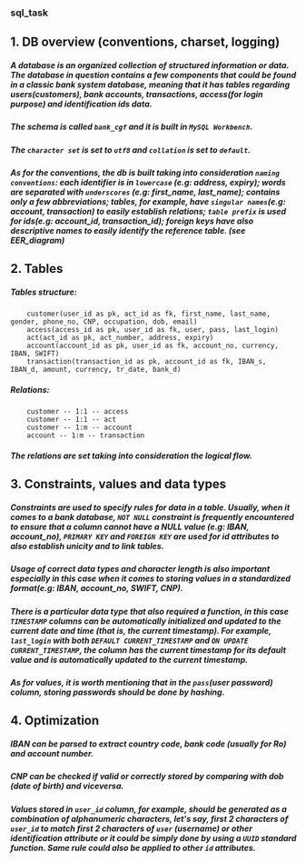 ### sql_task
## 1. DB overview (conventions, charset, logging)
#####  A database is an organized collection of structured information or data. The database in question contains a few components that could be found in a classic bank system database, meaning that it has tables regarding users(customers), bank accounts, transactions, access(for login purpose) and identification ids data. 
##### The schema is called `bank_cgf` and it is built in `MySQL Workbench`. 
##### The `character set` is set to `utf8` and `collation` is set to `default`.
##### As for the conventions, the db is built taking into consideration `naming conventions`: each identifier is in `lowercase` (e.g: address, expiry); words are separated with `underscores` (e.g: first_name, last_name); contains only a few abbreviations; tables, for example, have `singular names`(e.g: account, transaction) to easily establish relations; `table prefix` is used for ids(e.g: account_id, transaction_id); foreign keys have also descriptive names to easily identify the reference table. (see EER_diagram)

## 2. Tables
##### Tables structure:
		customer(user_id as pk, act_id as fk, first_name, last_name, gender, phone_no, CNP, occupation, dob, email)
		access(access_id as pk, user_id as fk, user, pass, last_login)
		act(act_id as pk, act_number, address, expiry)
		account(account_id as pk, user_id as fk, account_no, currency, IBAN, SWIFT)
		transaction(transaction_id as pk, account_id as fk, IBAN_s, IBAN_d, amount, currency, tr_date, bank_d)
##### Relations:
		customer -- 1:1 -- access
		customer -- 1:1 -- act
		customer -- 1:m -- account
		account -- 1:m -- transaction
##### The relations are set taking into consideration the logical flow.		

## 3. Constraints, values and data types
##### Constraints are used to specify rules for data in a table. Usually, when it comes to a bank database, `NOT NULL` constraint is frequently encountered to ensure that a column cannot have a NULL value (e.g: IBAN, account_no), `PRIMARY KEY` and `FOREIGN KEY` are used for id attributes to also establish unicity and to link tables.
##### Usage of correct data types and character length is also important especially in this case when it comes to storing values in a standardized format(e.g: IBAN, account_no, SWIFT, CNP).
##### There is a particular data type that also required a function, in this case `TIMESTAMP` columns can be automatically initialized and updated to the current date and time (that is, the current timestamp). For example, `last_login` with both `DEFAULT CURRENT_TIMESTAMP` and `ON UPDATE CURRENT_TIMESTAMP`, the column has the current timestamp for its default value and is automatically updated to the current timestamp. 
##### As for values, it is worth mentioning that in the `pass`(user password) column, storing passwords should be done by hashing.

## 4. Optimization
##### IBAN can be parsed to extract country code, bank code (usually for Ro) and account number.
##### CNP can be checked if valid or correctly stored by comparing with dob (date of birth) and viceversa.
##### Values stored in `user_id` column, for example, should be generated as a combination of alphanumeric characters, let's say, first 2 characters of `user_id` to match first 2 characters of `user` (username) or other identification attribute or it could be simply done by using a `UUID` standard function. Same rule could also be applied to other `id` attributes.
